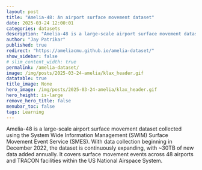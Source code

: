 ```yaml
---
layout: post
title: "Amelia-48: An airport surface movement dataset"
date: 2025-03-24 12:00:01
categories: datasets
description: "Amelia-48 is a large-scale airport surface movement dataset collected using the System Wide Information Management (SWIM) Surface Movement Event Service (SMES)"
author: "Jay Patrikar"
published: true
redirect: "https://ameliacmu.github.io/amelia-dataset/"
show_sidebar: false
# slim_content_width: true
permalink: /amelia-dataset/
image: /img/posts/2025-03-24-amelia/klax_header.gif
datatable: true
title_image: None
hero_image: /img/posts/2025-03-24-amelia/klax_header.gif
hero_height: is-large
remove_hero_title: false
menubar_toc: false
tags: Learning
---
```


Amelia-48 is a large-scale airport surface movement dataset collected using the System Wide Information Management (SWIM) Surface Movement Event Service (SMES). With data collection beginning in December 2022, the dataset is continuously expanding, with ~30TB of new data added annually. It covers surface movement events across 48 airports and TRACON facilities within the US National Airspace System.
